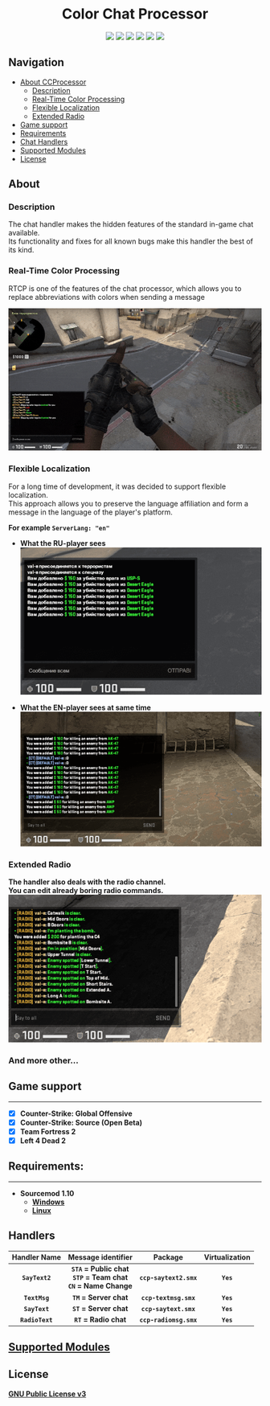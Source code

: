 <h1 align="center">Color Chat Processor</h1>
<p align="center">
    <img src="https://travis-ci.com/nyood/ccprocessor.svg?branch=main" />
    <a href="#license"><img src="https://img.shields.io/github/license/nyood/ccprocessor" /></a>
    <a href="https://github.com/nyood/ccprocessor/releases"><img src="https://img.shields.io/github/v/release/nyood/ccprocessor" /></a>
    <a href="#requirements"><img src="https://img.shields.io/badge/sourcemod-v.1.10-blue" /></a>
    <a href="https://discord.gg/cFZ97Mzrjy" target="_blank"><img src="https://img.shields.io/discord/494942123548868609" /></a>
    <img src="https://img.shields.io/github/downloads/nyood/ccprocessor/total" />
</p>

## Navigation
- [About CCProcessor](#About)
    - [Description](#Description)
    - [Real-Time Color Processing](#Real-Time-Color-Processing)
    - [Flexible Localization](#Flexible-Localization)
    - [Extended Radio](#extended-radio)
- [Game support](#game-support)
- [Requirements](#Requirements)
- [Chat Handlers](#handlers)
- [Supported Modules](#supported-modules)
- [License](#license)

## About

### Description
The chat handler makes the hidden features of the standard in-game chat available.<br>
Its functionality and fixes for all known bugs make this handler the best of its kind.

### Real-Time Color Processing
RTCP is one of the features of the chat processor, which allows you to replace abbreviations with colors when sending a message

![RTCP](./.github/images/rtcp.gif)

### Flexible Localization
For a long time of development, it was decided to support flexible localization. <br>
This approach allows you to preserve the language affiliation and form a message in the language of the player's platform. <br>

<b>For example `ServerLang: "en"`

- What the RU-player sees <br>
![RU-Client](./.github/images/ru-client.png)

- What the EN-player sees at same time <br>
![EN-Client](./.github/images/en-client.png)

### Extended Radio
The handler also deals with the radio channel. <br>
You can edit already boring radio commands. <br>
![Radio](./.github/images/radio.png)

### And more other...

## Game support
---------
- [x] Counter-Strike: Global Offensive
- [x] Counter-Strike: Source (Open Beta)
- [x] Team Fortress 2
- [x] Left 4 Dead 2

## Requirements:
-------------
- Sourcemod 1.10 
    - [Windows](http://sourcemod.net/latest.php?os=windows&version=1.10)
    - [Linux](http://sourcemod.net/latest.php?os=linux&version=1.10)

## Handlers
Handler Name | Message identifier | Package | Virtualization |
:------------: | :------------------: | :-------: | :--------------: |
|  `SayText2`  | `STA` = Public chat <br> `STP` = Team chat <br> `CN` = Name Change  | `ccp-saytext2.smx` | `Yes` |
|  `TextMsg`   | `TM` = Server chat | `ccp-textmsg.smx`  | `Yes` |
|  `SayText`   | `ST` = Server chat | `ccp-saytext.smx`  | `Yes` |
|  `RadioText` | `RT` = Radio chat  | `ccp-radiomsg.smx` |  `Yes` |
    
## [Supported Modules](https://github.com/nyood/ccp-modules)

## License
[GNU Public License v3](https://github.com/nyood/ccprocessor/blob/main/LICENSE)

